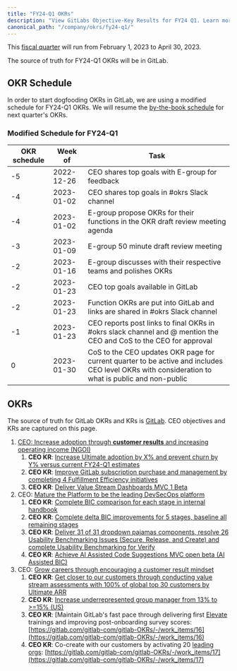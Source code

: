 ```yaml
---
title: "FY24-Q1 OKRs"
description: "View GitLabs Objective-Key Results for FY24 Q1. Learn more here!"
canonical_path: "/company/okrs/fy24-q1/"
---
```


This [fiscal quarter](/handbook/finance/#fiscal-year) will run from February 1, 2023 to April 30, 2023.

The source of truth for FY24-Q1 OKRs will be in GitLab.

## OKR Schedule

In order to start dogfooding OKRs in GitLab, we are using a modified schedule for FY24-Q1 OKRs.
We will resume the [by-the-book schedule](/handbook/company/okrs/#okr-process-at-gitlab) for next quarter's OKRs.

### Modified Schedule for FY24-Q1

| OKR schedule | Week of | Task |
| ------ | ------ | ------ |
| -5 | 2022-12-26 | CEO shares top goals with E-group for feedback |
| -4 | 2023-01-02 | CEO shares top goals in #okrs Slack channel |
| -4 | 2023-01-02 | E-group propose OKRs for their functions in the OKR draft review meeting agenda |
| -3 | 2023-01-09 | E-group 50 minute draft review meeting |
| -2 | 2023-01-16 | E-group discusses with their respective teams and polishes OKRs |
| -2 | 2023-01-23 | CEO top goals available in GitLab |
| -2 | 2023-01-23 | Function OKRs are put into GitLab and links are shared in #okrs Slack channel |
| -1 | 2023-01-23 | CEO reports post links to final OKRs in #okrs slack channel and @ mention the CEO and CoS to the CEO for approval |
| 0  | 2023-01-30 | CoS to the CEO updates OKR page for current quarter to be active and includes CEO level OKRs with consideration to what is public and non-public |

## OKRs

The source of truth for GitLab OKRs and KRs is [GitLab](https://gitlab.com/gitlab-com/gitlab-OKRs/-/issues/?sort=created_date&state=opened&type%5B%5D=key_result&label_name%5B%5D=CEO%20OKR&first_page_size=20). CEO objectives and KRs are captured on this page.

1. [CEO: Increase adoption through **customer results** and increasing operating income (NGOI)](https://gitlab.com/gitlab-com/gitlab-OKRs/-/work_items/5)
   1. **CEO KR**: [Increase Ultimate adoption by X% and prevent churn by Y% versus current FY24-Q1 estimates](https://gitlab.com/gitlab-com/gitlab-OKRs/-/work_items/8)
   1. **CEO KR**: [Improve GitLab subscription purchase and management by completing 4 Fulfillment Efficiency initiatives](https://gitlab.com/gitlab-com/gitlab-OKRs/-/work_items/9)
   1. **CEO KR**: [Deliver Value Stream Dashboards MVC 1 Beta](https://gitlab.com/gitlab-com/gitlab-OKRs/-/work_items/10)
1. CEO: [Mature the Platform to be the leading DevSecOps platform](https://gitlab.com/gitlab-com/gitlab-OKRs/-/work_items/6)
   1. **CEO KR**: [Complete BIC comparison for each stage in internal handbook](https://gitlab.com/gitlab-com/gitlab-OKRs/-/work_items/11)
   1. **CEO KR**: [Complete delta BIC improvements for 5 stages, baseline all remaining stages](https://gitlab.com/gitlab-com/gitlab-OKRs/-/work_items/12)
   1. **CEO KR**: [Deliver 31 of 31 dropdown pajamas components, resolve 26 Usability Benchmarking Issues (Secure, Release, and Create) and complete Usability Benchmarking for Verify](https://gitlab.com/gitlab-com/gitlab-OKRs/-/work_items/13)
   1. **CEO KR**: [Achieve AI Assisted Code Suggestions MVC open beta (AI Assisted BIC)](https://gitlab.com/gitlab-com/gitlab-OKRs/-/work_items/14)
1. CEO: [Grow careers through encouraging a customer result mindset](https://gitlab.com/gitlab-com/gitlab-OKRs/-/work_items/7)
   1. **CEO KR**: [Get closer to our customers through conducting value stream assessments with 100% of global top 30 customers by Ultimate ARR](https://gitlab.com/gitlab-com/gitlab-OKRs/-/work_items/15)
   1. **CEO KR**: [Increase underrepresented group manager from 13% to >=15% (US)](https://gitlab.com/gitlab-com/gitlab-OKRs/-/work_items/1252)
   1. **CEO KR**: [Maintain GitLab's fast pace through delivering first [Elevate](/handbook/people-group/learning-and-development/elevate/) trainings and improving post-onboarding survey scores: [https://gitlab.com/gitlab-com/gitlab-OKRs/-/work_items/16](https://gitlab.com/gitlab-com/gitlab-OKRs/-/work_items/16)
   1. **CEO KR**: Co-create with our customers by activating 20 [leading orgs](/handbook/marketing/developer-relations/leading-organizations): [https://gitlab.com/gitlab-com/gitlab-OKRs/-/work_items/17](https://gitlab.com/gitlab-com/gitlab-OKRs/-/work_items/17)
